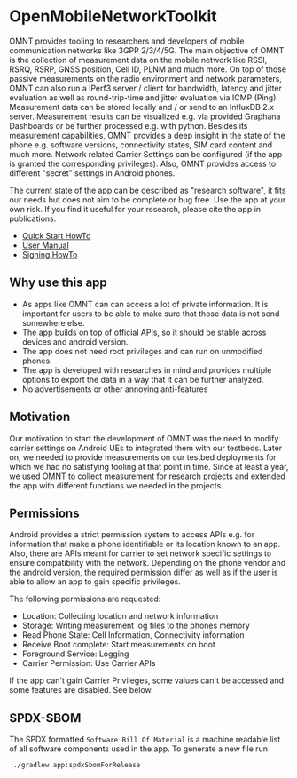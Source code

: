 # OpenMobileNetworkToolkit

OMNT provides tooling to researchers and developers of mobile communication networks like 3GPP 2/3/4/5G.
The main objective of OMNT is the collection of measurement data on the mobile network like RSSI, RSRQ, RSRP, GNSS position, Cell ID, PLNM and much more.
On top of those passive measurements on the radio environment and network parameters, OMNT can also run a iPerf3 server / client for bandwidth, latency and jitter evaluation as well as
round-trip-time and jitter evaluation via ICMP (Ping). Measurement data can be stored locally and / or send to an InfluxDB 2.x server.
Measurement results can be visualized e.g. via provided Graphana Dashboards or be further processed e.g. with python.
Besides its measurement capabilities, OMNT provides a deep insight in the state of the phone e.g. software versions, connectivity states, SIM card content and much more.
Network related Carrier Settings can be configured (if the app is granted the corresponding privileges).
Also, OMNT provides access to different "secret" settings in Android phones.

The current state of the app can be described as "research software", it fits our needs but does not aim to be complete or bug free.
Use the app at your own risk. If you find it useful for your research, please cite the app in publications.


* [Quick Start HowTo](docs/quick-start.md)
* [User Manual](docs/OpenMobileNetworkToolkit.md)
* [Signing HowTo](docs/signing.md)

## Why use this app

  * As apps like OMNT can can access a lot of private information. It is important for users to be able to make sure that those data is not
send somewhere else.
  * The app builds on top of official APIs, so it should be stable across devices and android version.
  * The app does not need root privileges and can run on unmodified phones.
  * The app is developed with researches in mind and provides multiple options to export the data in a way that it can be further analyzed.
  * No advertisements or other annoying anti-features

## Motivation

Our motivation to start the development of OMNT was the need to modify carrier settings on Android UEs to integrated them
with our testbeds. Later on, we needed to provide measurements on our testbed deployments for which we had no satisfying tooling
at that point in time.
Since at least a year, we used OMNT to collect measurement for research projects and extended the app with different functions we needed in the projects.

## Permissions

Android provides a strict permission system to access APIs e.g. for information that make a phone identifiable or its location known to an app.
Also, there are APIs meant for carrier to set network specific settings to ensure compatibility with the network. 
Depending on the phone vendor and the android version, the required permission differ as well as if the user is able to allow an app to gain
specific privileges.

The following permissions are requested:

  * Location: Collecting location and network information
  * Storage: Writing measurement log files to the phones memory
  * Read Phone State: Cell Information, Connectivity information
  * Receive Boot complete: Start measurements on boot
  * Foreground Service: Logging 
  * Carrier Permission: Use Carrier APIs

If the app can't gain Carrier Privileges, some values can't be accessed and some features are disabled. See below.


## SPDX-SBOM
The SPDX formatted ```Software Bill Of Material``` is a machine readable list of all software components used in the app. To generate a new file run
```shell
 ./gradlew app:spdxSbomForRelease
```
